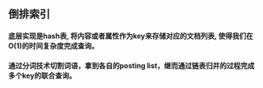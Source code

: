 ## 倒排索引
#### 底层实现是hash表, 将内容或者属性作为key来存储对应的文档列表, 使得我们在O(1)的时间复杂度完成查询。
#### 通过分词技术切割词语，拿到各自的posting list，继而通过链表归并的过程完成多个key的联合查询。 